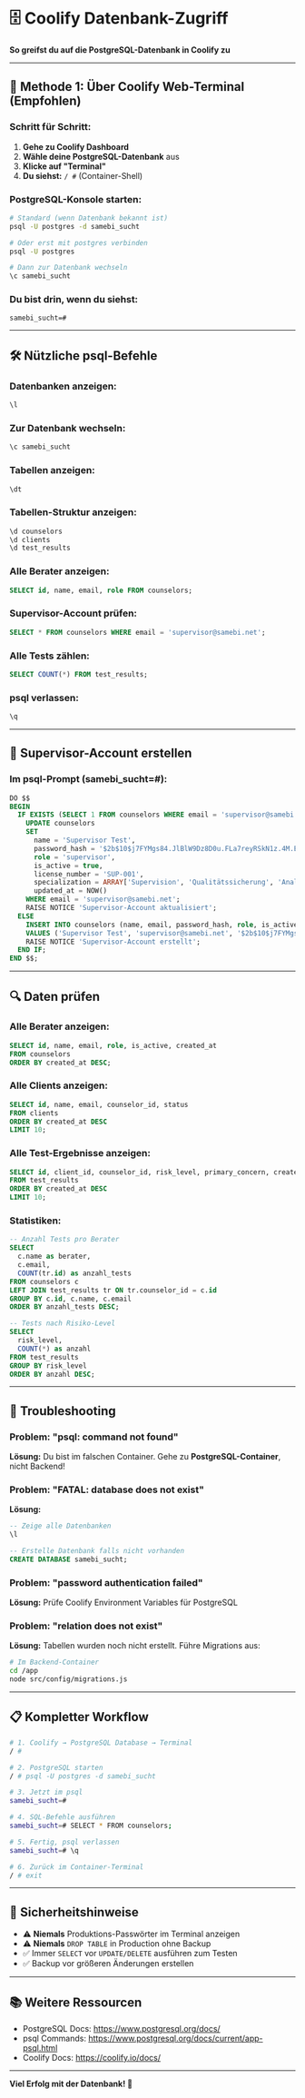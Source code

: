 # 🗄️ Coolify Datenbank-Zugriff

**So greifst du auf die PostgreSQL-Datenbank in Coolify zu**

---

## 🎯 Methode 1: Über Coolify Web-Terminal (Empfohlen)

### Schritt für Schritt:

1. **Gehe zu Coolify Dashboard**
2. **Wähle deine PostgreSQL-Datenbank** aus
3. **Klicke auf "Terminal"**
4. **Du siehst:** `/ #` (Container-Shell)

### PostgreSQL-Konsole starten:

```bash
# Standard (wenn Datenbank bekannt ist)
psql -U postgres -d samebi_sucht

# Oder erst mit postgres verbinden
psql -U postgres

# Dann zur Datenbank wechseln
\c samebi_sucht
```

### Du bist drin, wenn du siehst:
```
samebi_sucht=#
```

---

## 🛠️ Nützliche psql-Befehle

### Datenbanken anzeigen:
```sql
\l
```

### Zur Datenbank wechseln:
```sql
\c samebi_sucht
```

### Tabellen anzeigen:
```sql
\dt
```

### Tabellen-Struktur anzeigen:
```sql
\d counselors
\d clients
\d test_results
```

### Alle Berater anzeigen:
```sql
SELECT id, name, email, role FROM counselors;
```

### Supervisor-Account prüfen:
```sql
SELECT * FROM counselors WHERE email = 'supervisor@samebi.net';
```

### Alle Tests zählen:
```sql
SELECT COUNT(*) FROM test_results;
```

### psql verlassen:
```sql
\q
```

---

## 📝 Supervisor-Account erstellen

### Im psql-Prompt (samebi_sucht=#):

```sql
DO $$
BEGIN
  IF EXISTS (SELECT 1 FROM counselors WHERE email = 'supervisor@samebi.net') THEN
    UPDATE counselors 
    SET 
      name = 'Supervisor Test',
      password_hash = '$2b$10$j7FYMgs84.JlBlW9Dz8D0u.FLa7reyRSkN1z.4M.EvBl3yCBQ8rxm',
      role = 'supervisor',
      is_active = true,
      license_number = 'SUP-001',
      specialization = ARRAY['Supervision', 'Qualitätssicherung', 'Analytics'],
      updated_at = NOW()
    WHERE email = 'supervisor@samebi.net';
    RAISE NOTICE 'Supervisor-Account aktualisiert';
  ELSE
    INSERT INTO counselors (name, email, password_hash, role, is_active, license_number, specialization, created_at, updated_at)
    VALUES ('Supervisor Test', 'supervisor@samebi.net', '$2b$10$j7FYMgs84.JlBlW9Dz8D0u.FLa7reyRSkN1z.4M.EvBl3yCBQ8rxm', 'supervisor', true, 'SUP-001', ARRAY['Supervision', 'Qualitätssicherung', 'Analytics'], NOW(), NOW());
    RAISE NOTICE 'Supervisor-Account erstellt';
  END IF;
END $$;
```

---

## 🔍 Daten prüfen

### Alle Berater anzeigen:
```sql
SELECT id, name, email, role, is_active, created_at 
FROM counselors 
ORDER BY created_at DESC;
```

### Alle Clients anzeigen:
```sql
SELECT id, name, email, counselor_id, status 
FROM clients 
ORDER BY created_at DESC 
LIMIT 10;
```

### Alle Test-Ergebnisse anzeigen:
```sql
SELECT id, client_id, counselor_id, risk_level, primary_concern, created_at 
FROM test_results 
ORDER BY created_at DESC 
LIMIT 10;
```

### Statistiken:
```sql
-- Anzahl Tests pro Berater
SELECT 
  c.name as berater,
  c.email,
  COUNT(tr.id) as anzahl_tests
FROM counselors c
LEFT JOIN test_results tr ON tr.counselor_id = c.id
GROUP BY c.id, c.name, c.email
ORDER BY anzahl_tests DESC;

-- Tests nach Risiko-Level
SELECT 
  risk_level,
  COUNT(*) as anzahl
FROM test_results
GROUP BY risk_level
ORDER BY anzahl DESC;
```

---

## 🐛 Troubleshooting

### Problem: "psql: command not found"
**Lösung:** Du bist im falschen Container. Gehe zu **PostgreSQL-Container**, nicht Backend!

### Problem: "FATAL: database does not exist"
**Lösung:**
```sql
-- Zeige alle Datenbanken
\l

-- Erstelle Datenbank falls nicht vorhanden
CREATE DATABASE samebi_sucht;
```

### Problem: "password authentication failed"
**Lösung:** Prüfe Coolify Environment Variables für PostgreSQL

### Problem: "relation does not exist"
**Lösung:** Tabellen wurden noch nicht erstellt. Führe Migrations aus:
```bash
# Im Backend-Container
cd /app
node src/config/migrations.js
```

---

## 📋 Kompletter Workflow

```bash
# 1. Coolify → PostgreSQL Database → Terminal
/ #

# 2. PostgreSQL starten
/ # psql -U postgres -d samebi_sucht

# 3. Jetzt im psql
samebi_sucht=# 

# 4. SQL-Befehle ausführen
samebi_sucht=# SELECT * FROM counselors;

# 5. Fertig, psql verlassen
samebi_sucht=# \q

# 6. Zurück im Container-Terminal
/ # exit
```

---

## 🔐 Sicherheitshinweise

- ⚠️ **Niemals** Produktions-Passwörter im Terminal anzeigen
- ⚠️ **Niemals** `DROP TABLE` in Production ohne Backup
- ✅ Immer `SELECT` vor `UPDATE/DELETE` ausführen zum Testen
- ✅ Backup vor größeren Änderungen erstellen

---

## 📚 Weitere Ressourcen

- PostgreSQL Docs: https://www.postgresql.org/docs/
- psql Commands: https://www.postgresql.org/docs/current/app-psql.html
- Coolify Docs: https://coolify.io/docs/

---

**Viel Erfolg mit der Datenbank! 🎉**

